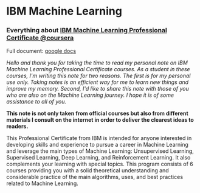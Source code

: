 # IBM Machine Learning

### Everything about [IBM Machine Learning Professional Certificate @coursera](https://www.coursera.org/professional-certificates/ibm-machine-learning)

Full document: [google docs](https://docs.google.com/document/d/1xsSAjl1g0A2olHucDs5NyDNTvLP9tRnoCM8giA1Bb2E/edit?usp=sharing)

*Hello and thank you for taking the time to read my personal note on IBM Machine Learning Professional Certificate courses. As a student in these courses, I'm writing this note for two reasons. The first is for my personal use only. Taking notes is an efficient way for me to learn new things and improve my memory. Second, I'd like to share this note with those of you who are also on the Machine Learning journey. I hope it is of some assistance to all of you.*

**This note is not only taken from official courses but also from different materials I consult on the internet in order to deliver the clearest ideas to readers.**

This Professional Certificate from IBM is intended for anyone interested in developing skills and experience to pursue a career in Machine Learning and leverage the main types of Machine Learning: Unsupervised Learning, Supervised Learning, Deep Learning, and Reinforcement Learning. It also complements your learning with special topics.
This program consists of 6 courses providing you with a solid theoretical understanding and considerable practice of the main algorithms, uses, and best practices related to Machine Learning.
